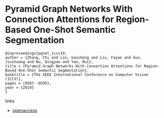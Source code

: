 #  Pyramid Graph Networks With Connection Attentions for Region-Based One-Shot Semantic Segmentation

```
@inproceedings{pgnet_iccv19,
author = {Zhang, Chi and Lin, Guosheng and Liu, Fayao and Guo, Jiushuang and Wu, Qingyao and Yao, Rui},
title = {Pyramid Graph Networks With Connection Attentions for Region-Based One-Shot Semantic Segmentation},
booktitle = {The IEEE International Conference on Computer Vision (ICCV)},
pages = {9587--9595},
year = {2019}
} 
```

links
- [openaccess](http://openaccess.thecvf.com/content_ICCV_2019/html/Zhang_Pyramid_Graph_Networks_With_Connection_Attentions_for_Region-Based_One-Shot_Semantic_ICCV_2019_paper.html)
